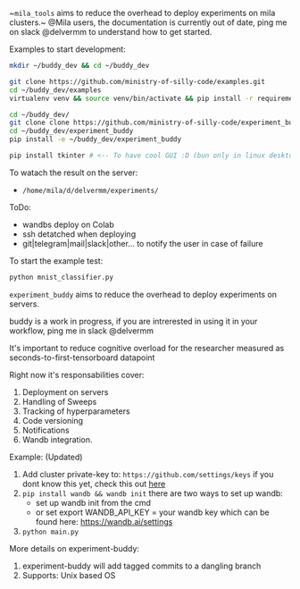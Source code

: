 ~`mila_tools` aims to reduce the overhead to deploy experiments on mila clusters.~
@Mila users, the documentation is currently out of date,
ping me on slack @delvermm to understand how to get started.


Examples to start development:
```bash
mkdir ~/buddy_dev && cd ~/buddy_dev

git clone https://github.com/ministry-of-silly-code/examples.git 
cd ~/buddy_dev/examples
virtualenv venv && source venv/bin/activate && pip install -r requirements.txt

cd ~/buddy_dev/
git clone clone https://github.com/ministry-of-silly-code/experiment_buddy.git
cd ~/buddy_dev/experiment_buddy
pip install -e ~/buddy_dev/experiment_buddy

pip install tkinter # <-- To have cool GUI :D (bun only in linux desktop)
```

To watach the result on the server: 
 - `/home/mila/d/delvermm/experiments/`

ToDo:
 - wandbs deploy on Colab
 - ssh detatched when deploying
 - git|telegram|mail|slack|other... to notify the user in case of failure

To start the example test:
```bash
python mnist_classifier.py
```

`experiment_buddy` aims to reduce the overhead to deploy experiments on servers.

buddy is a work in progress, if you are intrerested in using it in your workflow, ping me in slack @delvermm

It's important to reduce cognitive overload for the researcher measured as seconds-to-first-tensorboard datapoint

Right now it's responsabilities cover:
1. Deployment on servers
1. Handling of Sweeps
1. Tracking of hyperparameters
1. Code versioning
1. Notifications
1. Wandb integration.

Example: (Updated)

1. Add cluster private-key to: `https://github.com/settings/keys` if you dont know this yet, check this out [here](https://docs.github.com/en/free-pro-team@latest/github/authenticating-to-github/adding-a-new-ssh-key-to-your-github-account)
1. `pip install wandb && wandb init` there are two ways to set up wandb: 
    - set up wandb init from the cmd
    - or set export  WANDB_API_KEY = your wandb key which can be found here: https://wandb.ai/settings
1. `python main.py`

More details on experiment-buddy:
1. experiment-buddy will add tagged commits to a dangling branch 
2. Supports: Unix based OS
